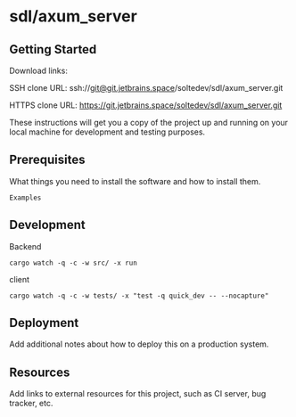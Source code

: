 # sdl/axum_server



## Getting Started

Download links:

SSH clone URL: ssh://git@git.jetbrains.space/soltedev/sdl/axum_server.git

HTTPS clone URL: https://git.jetbrains.space/soltedev/sdl/axum_server.git



These instructions will get you a copy of the project up and running on your local machine for development and testing purposes.

## Prerequisites

What things you need to install the software and how to install them.

```
Examples
```

## Development
Backend

```cargo watch -q -c -w src/ -x run```

client

```cargo watch -q -c -w tests/ -x "test -q quick_dev -- --nocapture" ```
## Deployment

Add additional notes about how to deploy this on a production system.

## Resources

Add links to external resources for this project, such as CI server, bug tracker, etc.
